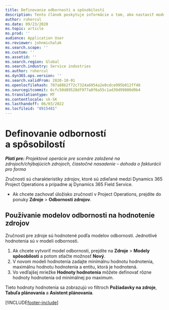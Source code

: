 ```yaml
---
title: Definovanie odborností a spôsobilostí
description: Tento článok poskytuje informácie o tom, ako nastaviť modely odbornosti na hodnotenie zdrojov.
author: ruhercul
ms.date: 09/23/2020
ms.topic: article
ms.prod: ''
audience: Application User
ms.reviewer: johnmichalak
ms.search.scope: ''
ms.custom: ''
ms.assetid: ''
ms.search.region: Global
ms.search.industry: Service industries
ms.author: ruhercul
ms.dyn365.ops.version: ''
ms.search.validFrom: 2020-10-01
ms.openlocfilehash: 707a88b2f72c7324a6954a2e0cdce995b012ff48
ms.sourcegitcommit: 6cfc50d89528df977a8f6a55c1ad39d99800d9b4
ms.translationtype: MT
ms.contentlocale: sk-SK
ms.lasthandoff: 06/03/2022
ms.locfileid: "8915481"
---
```

# <a name="define-skills-and-proficiencies"></a>Definovanie odborností a spôsobilostí

_**Platí pre:** Projektové operácie pre scenáre založené na zdrojoch/chýbajúcich zdrojoch, čiastočné nasadenie – dohoda o fakturácii pro forma_

Zručnosti sú charakteristiky zdrojov, ktoré sú zdieľané medzi Dynamics 365 Project Operations a prípadne aj Dynamics 365 Field Service. 

- Ak chcete zachovať úložisko zručností v Project Operations, prejdite do ponuky **Zdroje** \> **Odbornosti zdrojov**. 

## <a name="use-proficiency-models-to-rate-resources"></a>Používanie modelov odbornosti na hodnotenie zdrojov

Zručnosti pre zdroje sú hodnotené podľa modelov odbornosti. Jednotlivé hodnotenia sú v modeli odbornosti. 

1. Ak chcete vytvoriť model odbornosti, prejdite na **Zdroje** \> **Modely spôsobilosti** a potom stlačte možnosť **Nový**.
2. V novom modeli hodnotenia zadajte minimálnu hodnotu hodnotenia, maximálnu hodnotu hodnotenia a entitu, ktorá je hodnotená.
3. Vo vedľajšej mriežke **Hodnoty hodnotenia** môžete definovať rôzne hodnoty hodnotenia od minimálnej po maximum.


Tieto hodnoty hodnotenia sa zobrazujú vo filtroch **Požiadavky na zdroje**, **Tabuľa plánovania** a **Asistent plánovania**.


[!INCLUDE[footer-include](../includes/footer-banner.md)]